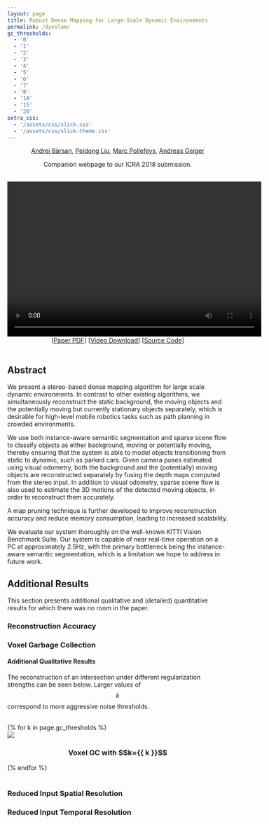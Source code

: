 ```yaml
---
layout: page
title: Robust Dense Mapping for Large-Scale Dynamic Environments
permalink: /dynslam/
gc_thresholds:
  - '0'
  - '1'
  - '2'
  - '3'
  - '4'
  - '5'
  - '6'
  - '7'
  - '8'
  - '10'
  - '15'
  - '20'
extra_css:
  - '/assets/css/slick.css'
  - '/assets/css/slick-theme.css'
---
```



<!-- use poster="poster.jpg" for video poster -->
<div style="text-align: center">

<a href="http://www.cs.toronto.edu/~iab">Andrei Bârsan</a>,
<a href="http://people.inf.ethz.ch/liup/">Peidong Liu</a>,
<a href="https://www.inf.ethz.ch/personal/marc.pollefeys/">Marc Pollefeys</a>,
<a href="http://cvlibs.net">Andreas Geiger</a>

<p>
Companion webpage to our ICRA 2018 submission.
</p>

<!-- some ugly breaks since otherwise the spacing gets messed up by our mixing
of Markdown and HTML... -->

<br/>

<video width="580" height="354" controls preload>
    <source src="/assets/dynslam/dynslam-video-v0.4.1.reencoded.mp4"
            type='video/mp4; codecs="avc1.42E01E, mp4a.40.2"' />
    <source src="/assets/dynslam/dynslam-video-v0.4.1.webm"
            type='video/webm; codecs="vp8, vorbis"' />
</video>

 <div>
  [<a href="/assets/dynslam/robust-dense-mapping-paper-submission.pdf" download>Paper PDF</a>]
  [<a href="/assets/dynslam/dynslam-video-v0.4.1.webm" download>Video Download</a>]
  [<a href="https://github.com/AndreiBarsan/DynSLAM" target="_blank">Source Code</a>]
 </div>
</div>

<br/>


## Abstract

We present a stereo-based dense mapping algorithm for large scale dynamic
environments. In contrast to other existing algorithms, we simultaneously
reconstruct the static background, the moving objects and the potentially
moving but currently stationary objects separately, which is desirable for
high-level mobile robotics tasks such as path planning in crowded environments.

We use both instance-aware semantic segmentation and sparse scene flow to
classify objects as either background, moving or potentially moving, thereby
ensuring that the system is able to model objects transitioning from static to
dynamic, such as parked cars. Given camera poses estimated using visual
odometry, both the background and the (potentially) moving objects are
reconstructed separately by fusing the depth maps computed from the stereo
input. In addition to visual odometry, sparse scene flow is also used to
estimate the 3D motions of the detected moving objects, in order to reconstruct
them accurately.

A map pruning technique is further developed to improve
reconstruction accuracy and reduce memory consumption, leading to increased
scalability.

We evaluate our system thoroughly on the well-known KITTI Vision
Benchmark Suite. Our system is capable of near real-time operation on a PC at
approximately 2.5Hz, with the primary bottleneck being the instance-aware
semantic segmentation, which is a limitation we hope to address in future
work.


## Additional Results

This section presents additional qualitative and (detailed) quantitative
results for which there was no room in the paper.

<!-- TODO -->

### Reconstruction Accuracy

<!-- TODO -->

### Voxel Garbage Collection

#### Additional Qualitative Results

The reconstruction of an intersection under different regularization strengths
can be seen below. Larger values of $$k$$ correspond to more aggressive noise
thresholds.

<br/>

<div class="voxel-gc-slider">
  {% for k in page.gc_thresholds %}
  <div>
  <img src="/assets/dynslam/gc-dispnet/odo-05-intersection-gc-w-{{ k }}.png">
  <br/>
  <h3 style="text-align:center">Voxel GC with $$k={{ k }}$$</h3>
  </div>
  {% endfor %}
</div>

<br/>


### Reduced Input Spatial Resolution

<!-- TODO -->

### Reduced Input Temporal Resolution

<!-- TODO -->


<!-- ## Bibtex -->
<!-- TODO, if applicable -->

<script type="text/javascript" src="//code.jquery.com/jquery-1.11.0.min.js"></script>
<script type="text/javascript" src="//code.jquery.com/jquery-migrate-1.2.1.min.js"></script>
<script type="text/javascript" src="/assets/js/slick.min.js"></script>
<script type="text/javascript">
$('.voxel-gc-slider').slick({
    fade: true,
    speed: 100,
    arrows: true,
    dots: true,
    infinite: true,
});
</script>


